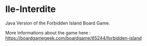 # Ile-Interdite

Java Version of the Forbidden Island Board Game.

More Informations about the game here : https://boardgamegeek.com/boardgame/65244/forbidden-island
